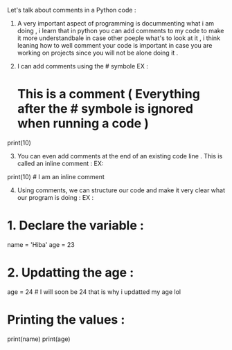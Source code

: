 Let's talk about comments in a Python code :

1. A very important aspect of programming is docummenting what i am doing , i learn that in python you can add comments to my code to make it more understandbale in case other poeple what's to look at it , i think leaning how to well comment your code is important in case you are working on projects since you will not be alone doing it .

2. I can add comments using the # symbole 
EX : 

   # This is a comment  ( Everything after the # symbole is ignored when running a code )
print(10)

3. You can even add comments at the end of an existing code line . This is called an inline comment :
EX: 

print(10) # I am an inline comment 

4. Using comments, we can structure our code and make it very clear what our program is doing :
EX : 

# 1. Declare the variable :

name = 'Hiba' 
age = 23

# 2. Updatting the age :

age = 24   # I will soon be 24 that is why i updatted my age lol

# Printing the values :

print(name)
print(age)


